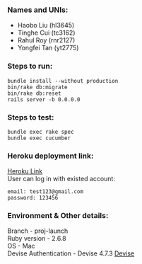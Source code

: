 ### Names and UNIs:  
- Haobo Liu (hl3645)   
- Tinghe Cui (tc3162)   
- Rahul Roy (rnr2127)   
- Yongfei Tan (yt2775)  
  
  
### Steps to run:  
```
bundle install --without production  
bin/rake db:migrate
bin/rake db:reset
rails server -b 0.0.0.0  
```

### Steps to test:  
```
bundle exec rake spec
bundle exec cucumber
```

### Heroku deployment link:
[Heroku Link](https://gentle-ridge-18175.herokuapp.com)  
User can log in with existed account:  
```
email: test123@gmail.com  
password: 123456
```

### Environment & Other details:  
Branch - proj-launch  
Ruby version -  2.6.8  
OS - Mac  
Devise Authentication - Devise 4.7.3  [Devise](https://github.com/heartcombo/devise)


